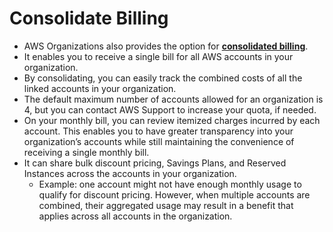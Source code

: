 # Consolidate Billing
- AWS Organizations also provides the option for [**consolidated billing**](https://docs.aws.amazon.com/awsaccountbilling/latest/aboutv2/consolidated-billing.html).
- It enables you to receive a single bill for all AWS accounts in your organization.
- By consolidating, you can easily track the combined costs of all the linked accounts in your organization.
- The default maximum number of accounts allowed for an organization is 4, but you can contact AWS Support to increase your quota, if needed.
- On your monthly bill, you can review itemized charges incurred by each account. This enables you to have greater transparency into your organization’s accounts while still maintaining the convenience of receiving a single monthly bill.
- It can share bulk discount pricing, Savings Plans, and Reserved Instances across the accounts in your organization.
	- Example: one account might not have enough monthly usage to qualify for discount pricing. However, when multiple accounts are combined, their aggregated usage may result in a benefit that applies across all accounts in the organization.